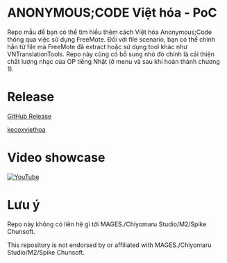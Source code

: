# ANONYMOUS;CODE Việt hóa - PoC

Repo mẫu để bạn có thể tìm hiểu thêm cách Việt hóa Anonymous;Code thông qua việc sử dụng FreeMote. Đối với file scenario, bạn có thể chỉnh hẳn từ file mà FreeMote đã extract hoặc sử dụng tool khác như VNTranslationTools. Repo này cũng có bổ sung nhỏ đó chính là cải thiện chất lượng nhạc của OP tiếng Nhật (ở menu và sau khi hoàn thành chương 1).

# Release
[GitHub Release](https://github.com/kecox42069/ANONYMOUS-CODE_Vietnamese_PoC/releases/tag/release/)

[kecoxviethoa](https://download.kecoxviethoa.me/k5/archive/acvh.zip)

# Video showcase
[![YouTube](https://download.kecoxviethoa.me/images/ac_poc_youtube.jpg)](https://www.youtube.com/watch?v=0eijmtt4kRE)

# Lưu ý
Repo này không có liên hệ gì tới MAGES.​/Chiyomaru Studio/M2/Spike Chunsoft.

This repository is not endorsed by or affiliated with MAGES.​/Chiyomaru Studio/M2/Spike Chunsoft.
